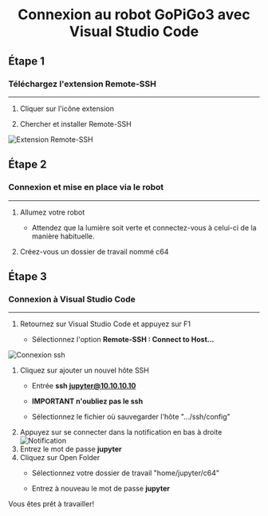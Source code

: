 # <center> Connexion au robot GoPiGo3 avec Visual Studio Code

## Étape 1
### Téléchargez l'extension Remote-SSH
---
1. Cliquer sur l'icône extension

2. Chercher et installer Remote-SSH

![Extension Remote-SSH](../Recherche/VNC_recherche/img/Remote-SSH.PNG)

## Étape 2
### Connexion et mise en place via le robot
---

1. Allumez votre robot 

    - Attendez que la lumière soit verte et connectez-vous à celui-ci de la manière habituelle.

1. Créez-vous un dossier de travail nommé c64

## Étape 3
### Connexion à Visual Studio Code
---
1. Retournez sur Visual Studio Code et appuyez sur F1

    - Sélectionnez l'option **Remote-SSH : Connect to Host...**

![Connexion ssh](../Recherche/VNC_recherche/img/Remote-SSH_connexion.PNG)
1. Cliquez sur ajouter un nouvel hôte SSH
    - Entrée **ssh jupyter@10.10.10.10**

    - **IMPORTANT n'oubliez pas le ssh**
    - Sélectionnez le fichier où sauvegarder l'hôte ".../ssh/config"
1. Appuyez sur se connecter dans la notification en bas à droite
![Notification](../Recherche/VNC_recherche/img/boite_connexion.PNG)
1. Entrez le mot de passe **jupyter**
1. Cliquez sur Open Folder
    - Sélectionnez votre dossier de travail "home/jupyter/c64"
    
    - Entrez à nouveau le mot de passe **jupyter**

Vous êtes prêt à travailler!